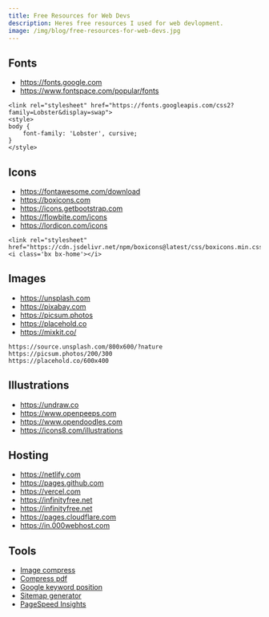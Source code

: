 ```yaml
---
title: Free Resources for Web Devs 
description: Heres free resources I used for web devlopment. 
image: /img/blog/free-resources-for-web-devs.jpg
---
```


## Fonts
- <https://fonts.google.com>
- <https://www.fontspace.com/popular/fonts>

```
<link rel="stylesheet" href="https://fonts.googleapis.com/css2?family=Lobster&display=swap">
<style>
body {
    font-family: 'Lobster', cursive;
}
</style>
```

## Icons
- <https://fontawesome.com/download>
- <https://boxicons.com>
- <https://icons.getbootstrap.com>
- <https://flowbite.com/icons>
- <https://lordicon.com/icons>

```
<link rel="stylesheet" href="https://cdn.jsdelivr.net/npm/boxicons@latest/css/boxicons.min.css">
<i class='bx bx-home'></i>
```

## Images
- <https://unsplash.com>
- <https://pixabay.com>
- <https://picsum.photos>
- <https://placehold.co>
- <https://mixkit.co/>

```
https://source.unsplash.com/800x600/?nature
https://picsum.photos/200/300
https://placehold.co/600x400
```


## Illustrations
- <https://undraw.co>
- <https://www.openpeeps.com>
- <https://www.opendoodles.com>
- <https://icons8.com/illustrations>

## Hosting
- <https://netlify.com>
- <https://pages.github.com>
- <https://vercel.com>
- <https://infinityfree.net>
- <https://infinityfree.net>
- <https://pages.cloudflare.com>
- <https://in.000webhost.com>

## Tools

- [Image compress](https://squoosh.app)
- [Compress pdf](https://www.ilovepdf.com/compress_pdf)
- [Google keyword position](https://smallseotools.com/keyword-position/)
- [Sitemap generator](https://www.xml-sitemaps.com/)
- [PageSpeed Insights](https://pagespeed.web.dev/)